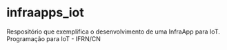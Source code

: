 # infraapps_iot
Respositório que exemplifica o desenvolvimento de uma InfraApp para IoT. Programação para IoT - IFRN/CN
